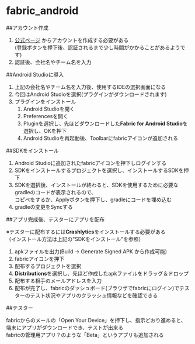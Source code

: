 # fabric_android

##アカウント作成

1. [公式ページ](https://get.fabric.io/) からアカウントを作成する必要がある  
(登録ボタンを押下後、認証されるまで少し時間がかかることがあるようです)
2. 認証後、会社名やチーム名を入力

##Android Studioに導入

1. 上記の会社名やチーム名を入力後、使用するIDEの選択画面になる
2. 今回はAndroid Studioを選択(プラグインがダウンロードされます)
3. プラグインをインストール
    1. Android Studioを開く
    2. Preferencesを開く
    3. Pluginを選択し、先ほどダウンロードした**Fabric for Android Studio**を選択し、OKを押下
    4. Android Studioを再起動後、Toolbarにfabricアイコンが追加される

##SDKをインストール

1. Android Studioに追加されたfabricアイコンを押下しログインする
2. SDKをインストールするプロジェクトを選択し、インストールするSDKを押下
3. SDKを選択後、インストールが終わると、SDKを使用するために必要なgradleのコードが表示されるので、  
   コピペをするか、Applyボタンを押下し、gradleにコードを埋め込む
4. gradleの変更をSyncする

##アプリ完成後、テスターにアプリを配布

※テスターに配布するには**Crashlytics**をインストールする必要がある  
（インストール方法は上記の"SDKをインストール"を参照）  
1. apkファイルを出力(Build -> Generate Signed APK から作成可能)  
2. fabricアイコンを押下  
3. 配布するプロジェクトを選択  
4. **Distributions**を選択し、先ほど作成したapkファイルをドラッグ＆ドロップ  
5. 配布する相手のメールアドレスを入力  
6. 配布が完了し、fabricのダッシュボード(ブラウザでfabricにログイン)でテスターのテスト状況やアプリのクラッシュ情報などを確認できる

##テスター

fabricからのメールの「Open Your Device」を押下し、指示どおり進めると、
端末にアプリがダウンロードでき、テストが出来る  
fabricの管理用アプリ？のような「Beta」というアプリも追加される